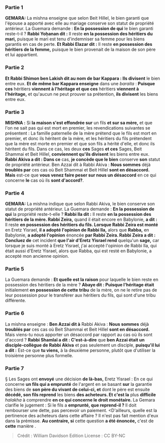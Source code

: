 
### Partie 1
<strong>GEMARA:</strong> La mishna enseigne que selon Beit Hillel, le bien garanti que l'épouse a apporté avec elle au mariage conserve son statut de propriété antérieur. La Guemara demande : <b>En la possession de qui</b> le bien garanti reste-t-il ? <b>Rabbi Yoḥanan dit :</b> Il reste <b>en la possession des héritiers du mari,</b> puisque le mari est tenu d'indemniser sa femme pour les biens garantis en cas de perte. <b>Et Rabbi Elazar dit :</b> Il reste <b>en possession des héritiers de la femme,</b> puisque le bien provenait de la maison de son père et lui appartient.

### Partie 2
<b>Et Rabbi Shimon ben Lakish dit au nom de bar Kappara : Ils divisent</b> le bien entre eux. <b>Et de même bar Kappara enseigne</b> dans une <i>baraita</i> : <b>Puisque ces</b> héritiers <b>viennent à l'héritage et que ces</b> héritiers <b>viennent à l'héritage,</b> et qu'aucun ne peut prouver sa prétention, <b>ils divisent</b> les biens entre eux.

### Partie 3
<strong>MISHNA :</strong> Si <b>la maison s'est effondrée sur</b> un fils <b>et sur sa mère,</b> et que l'on ne sait pas qui est mort en premier, les revendications suivantes se présentent : La famille paternelle de la mère prétend que le fils est mort en premier, et donc ils héritent de la mère, et les héritiers du fils prétendent que la mère est morte en premier et que son fils a hérité d'elle, et donc ils héritent du fils. Dans ce cas, les deux <b>ces</b> Sages <b>et ces</b> Sages, Beit Shammai et Beit Hillel, <b>conviennent qu'ils divisent</b> les biens entre eux. <b>Rabbi Akiva a dit : Dans ce</b> cas, <b>je concède que le bien</b> conserve <b>son</b> statut de propriété antérieur. Ben Azzai dit à</b> Rabbi Akiva : <b>Nous sommes</b> déjà <b>troublés par</b> ces cas où Beit Shammai et Beit Hillel <b>sont en désaccord. Mais</b> est-ce que <b>vous venez faire peser sur nous un désaccord</b> en ce qui concerne <b>le</b> cas où ils <b>sont d'accord?</b>.

### Partie 4
<strong>GEMARA:</strong> La mishna indique que selon Rabbi Akiva, le bien conserve son statut de propriété antérieur. La Guemara demande : <b>En la possession de qui</b> la propriété reste-t-elle ? <b>Rabbi Ila dit :</b> Il reste <b>en la possession des héritiers de la mère. Rabbi Zeira,</b> quand il était encore en Babylonie, <b>a dit :</b> Il reste <b>en possession des héritiers du fils. Lorsque Rabbi Zeira est monté</b> en Eretz Yisrael, <b>il a adopté l'opinion de Rabbi Ila,</b> alors que <b>Rabba,</b> en Babylonie, <b>a adopté l'opinion</b> énoncée <b>par Rabbi Zeira. Rabbi Zeira a dit : Concluez de</b> cet incident <b>que l'air d'Eretz Yisrael rend</b> quelqu'un <b>sage,</b> car lorsque je suis monté à Eretz Yisrael, j'ai accepté l'opinion de Rabbi Ila, qui était aussi d'Eretz Yisrael, alors que Rabba, qui est resté en Babylonie, a accepté mon ancienne opinion.

### Partie 5
La Guemara demande : <b>Et quelle est la raison</b> pour laquelle le bien reste en possession des héritiers de la mère ? <b>Abaye dit : Puisque l'héritage était</b> initialement <b>en possession de cette tribu</b> de la mère, on ne le retire pas de leur possession pour le transférer aux héritiers du fils, qui sont d'une tribu différente.

### Partie 6
La mishna enseigne : <b>Ben Azzai dit à</b> Rabbi Akiva : <b>Nous sommes</b> déjà <b>troublés par</b> ces cas où Beit Shammai et Beit Hillel <b>sont en désaccord.</b> Mais viens-tu nous apporter un désaccord par rapport au cas où ils sont d'accord ? <b>Rabbi Shamlaï a dit : C'est-à-dire</b> que <b>ben Azzai était un disciple-collègue de Rabbi Akiva</b> et pas seulement un disciple, <b>puisqu'il lui a dit :</b> Est-ce que <b>tu viens,</b> à la deuxième personne, plutôt que d'utiliser la troisième personne plus formelle.

### Partie 7
§ Les Sages ont <b>envoyé</b> une décision <b>de là-bas,</b> Eretz Yisrael : En ce qui concerne <b>un fils qui a emprunté</b> de l'argent en se basant <b>sur</b> la garantie des biens de <b>son père du vivant de celui-ci, et</b> dont le père est ensuite <b>décédé, son fils reprend</b> les biens <b>des acheteurs. Et c'est la</b> plus <b>difficile</b> <i>halakha</i> à comprendre <b>en ce qui concerne le droit monétaire.</b> La Gemara clarifie le jugement : Si le fils a <b>emprunté, que reprend-il ? </b> Il doit rembourser une dette, pas percevoir un paiement. <D'ailleurs, quelle est la pertinence des acheteurs</b> dans cette affaire ? Il n'est pas fait mention d'eux dans la prémisse. <b>Au contraire, si</b> cette question <b>a été énoncée,</b> c'est de <b>cette</b> manière .

>Crédit : William Davidson Edition
>License : CC BY-NC